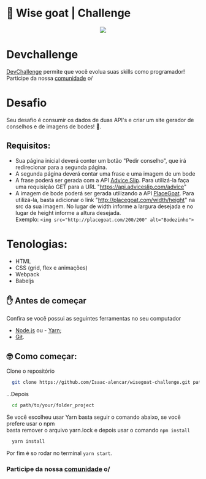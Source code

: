 <h1>🐐 Wise goat | Challenge</h1>

<div align="center" width="500px" height="500px">
  <img src="./.github/wisegoat.gif" />
</div>

# Devchallenge
<a href="https://www.devchallenge.com.br/"> DevChallenge</a> permite que você evolua suas skills como programador! Participe da nossa <a href="https://discord.gg/yvYXhGj">comunidade</a> o/

# Desafio
Seu desafio é consumir os dados de duas API's e criar um site gerador de conselhos e de imagens de bodes! 🐐.

## Requisitos:
- Sua página inicial deverá conter um botão "Pedir conselho", que irá redirecionar para a segunda página.<br>
- A segunda página deverá contar uma frase e uma imagem de um bode<br>
- A frase poderá ser gerada com a API <a href="https://api.adviceslip.com/">Advice Slip</a>. Para utilizá-la faça uma requisição GET para a URL "https://api.adviceslip.com/advice"
- A imagem de bode poderá ser gerada utilizando a API <a href="https://placegoat.com/">PlaceGoat</a>. Para utilizá-la, basta adicionar o link "http://placegoat.com/width/height" na src da sua imagem. No lugar de width informe a largura desejada e no lugar de height informe a altura desejada.<br>
Exemplo: `<img src="http://placegoat.com/200/200" alt="Bodezinho">`


# Tenologias: 
- HTML
- CSS (grid, flex e animações)
- Webpack
- Babeljs

## ✋ Antes de começar
Confira se você possui as seguintes ferramentas no seu computador
- [Node.js](https://nodejs.org/en/download/) ou - [Yarn](https://yarnpkg.com/getting-started/install);
- [Git](https://git-scm.com/book/en/v2/Getting-Started-Installing-Git).


## 🤓 Como começar:

Clone o repositório
```bash
  git clone https://github.com/Isaac-alencar/wisegoat-challenge.git path/to/your/folder_project
```
...Depois

```bash
  cd path/to/your/folder_project
```
Se você escolheu usar Yarn basta seguir o comando abaixo, se você prefere usar o npm  
basta remover o arquivo yarn.lock e depois usar o comando `npm install`

```bash
  yarn install
```

Por fim é so rodar no terminal ```yarn start```.

### Participe da nossa <a href="https://discord.gg/yvYXhGj">comunidade</a> o/
